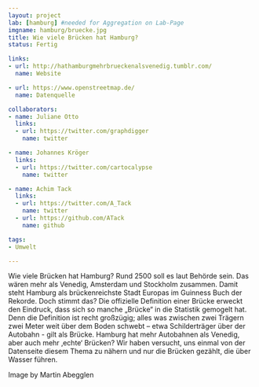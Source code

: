 ```yaml
---
layout: project
lab: [hamburg] #needed for Aggregation on Lab-Page
imgname: hamburg/bruecke.jpg
title: Wie viele Brücken hat Hamburg?
status: Fertig

links:
- url: http://hathamburgmehrbrueckenalsvenedig.tumblr.com/
  name: Website

- url: https://www.openstreetmap.de/
  name: Datenquelle

collaborators:
- name: Juliane Otto
  links:
  - url: https://twitter.com/graphdigger
    name: twitter

- name: Johannes Kröger
  links:
  - url: https://twitter.com/cartocalypse
    name: twitter

- name: Achim Tack
  links:
  - url: https://twitter.com/A_Tack
    name: twitter
  - url: https://github.com/ATack
    name: github

tags:
- Umwelt

---
```


Wie viele Brücken hat Hamburg? Rund 2500 soll es laut Behörde sein. Das wären mehr als Venedig, Amsterdam und Stockholm zusammen. Damit steht Hamburg als brückenreichste Stadt Europas im Guinness Buch der Rekorde. Doch stimmt das?
Die offizielle Definition einer Brücke erweckt den Eindruck, dass sich so manche „Brücke“ in die Statistik gemogelt hat. Denn die Definition ist recht großzügig;  alles was zwischen zwei Trägern zwei Meter weit über dem Boden schwebt – etwa Schilderträger über der Autobahn  - gilt als Brücke.  Hamburg hat mehr Autobahnen als Venedig, aber auch mehr ‚echte‘ Brücken?
Wir haben versucht, uns einmal von der Datenseite diesem Thema zu nähern und nur die Brücken gezählt, die über Wasser führen.

Image by Martin Abegglen

